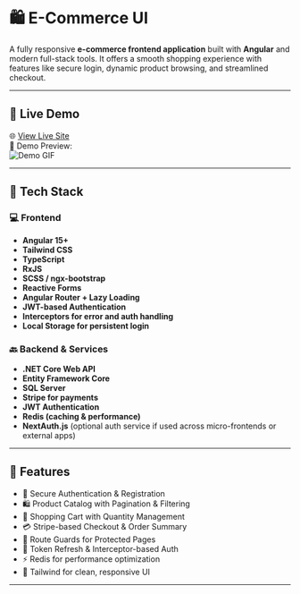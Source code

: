 # 🛍️ E-Commerce UI

A fully responsive **e-commerce frontend application** built with **Angular** and modern full-stack tools. It offers a smooth shopping experience with features like secure login, dynamic product browsing, and streamlined checkout.

---

## 🔗 Live Demo

🌐 [View Live Site](https://e-merce-gqaxdjf4a3abb9gn.canadacentral-01.azurewebsites.net/)  
📸 Demo Preview:  
![Demo GIF](https://mahrokhsadro.netlify.app/images/3.gif)

---

## 🚀 Tech Stack

### 💻 Frontend

- **Angular 15+**
- **Tailwind CSS**
- **TypeScript**
- **RxJS**
- **SCSS / ngx-bootstrap**
- **Reactive Forms**
- **Angular Router + Lazy Loading**
- **JWT-based Authentication**
- **Interceptors for error and auth handling**
- **Local Storage for persistent login**

### 🔙 Backend & Services

- **.NET Core Web API**
- **Entity Framework Core**
- **SQL Server**
- **Stripe for payments**
- **JWT Authentication**
- **Redis (caching & performance)**
- **NextAuth.js** (optional auth service if used across micro-frontends or external apps)

---

## 🎯 Features

- 🔐 Secure Authentication & Registration
- 🛍️ Product Catalog with Pagination & Filtering
- 🧺 Shopping Cart with Quantity Management
- 💳 Stripe-based Checkout & Order Summary
- 🚫 Route Guards for Protected Pages
- 🔄 Token Refresh & Interceptor-based Auth
- ⚡ Redis for performance optimization
- 🎨 Tailwind for clean, responsive UI

---
